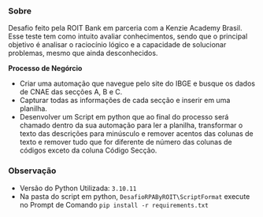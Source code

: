 ### Sobre ###
Desafio feito pela ROIT Bank em parceria com a Kenzie Academy Brasil. Esse teste tem como intuito avaliar conhecimentos, sendo que o principal objetivo é analisar o raciocínio lógico e a capacidade de solucionar problemas, mesmo que ainda desconhecidos.

**Processo de Negórcio**
* Criar uma automação que navegue pelo site do IBGE e busque os dados de CNAE das secções A, B e C.
* Capturar todas as informações de cada secção e inserir em uma planilha.
* Desenvolver um Script em python que ao final do processo será chamado dentro da sua automação para
ler a planilha, transformar o texto das descrições para minúsculo e remover acentos das colunas de texto e
remover tudo que for diferente de número das colunas de códigos exceto da coluna Código Secção.

### Observação ###
* Versão do Python Utilizada: `3.10.11`
* Na pasta do script em python, `DesafioRPAByROIT\ScriptFormat` execute no Prompt de Comando `pip install -r requirements.txt`
